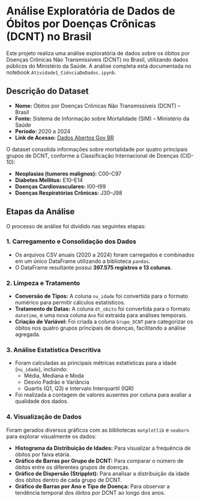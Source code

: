 # Análise Exploratória de Dados de Óbitos por Doenças Crônicas (DCNT) no Brasil

Este projeto realiza uma análise exploratória de dados sobre os óbitos por Doenças Crônicas Não Transmissíveis (DCNT) no Brasil, utilizando dados públicos do Ministério da Saúde. A análise completa está documentada no notebook `Atividade1_CiênciaDeDados.ipynb`.

## Descrição do Dataset

- **Nome:** Óbitos por Doenças Crônicas Não Transmissíveis (DCNT) – Brasil
- **Fonte:** Sistema de Informação sobre Mortalidade (SIM) – Ministério da Saúde
- **Período:** 2020 a 2024
- **Link de Acesso:** [Dados Abertos Gov BR](https://dados.gov.br/dados/conjuntos-dados/doencas_croninas2)

O dataset consolida informações sobre mortalidade por quatro principais grupos de DCNT, conforme a Classificação Internacional de Doenças (CID-10):
- **Neoplasias (tumores malignos):** C00–C97
- **Diabetes Mellitus:** E10–E14
- **Doenças Cardiovasculares:** I00–I99
- **Doenças Respiratórias Crônicas:** J30–J98

## Etapas da Análise

O processo de análise foi dividido nas seguintes etapas:

### 1. Carregamento e Consolidação dos Dados
- Os arquivos CSV anuais (2020 a 2024) foram carregados e combinados em um único DataFrame utilizando a biblioteca `pandas`.
- O DataFrame resultante possui **397.575 registros e 13 colunas**.

### 2. Limpeza e Tratamento
- **Conversão de Tipos:** A coluna `nu_idade` foi convertida para o formato numérico para permitir cálculos estatísticos.
- **Tratamento de Datas:** A coluna `dt_obito` foi convertida para o formato `datetime`, e uma nova coluna `Ano` foi extraída para análises temporais.
- **Criação de Variável:** Foi criada a coluna `Grupo_DCNT` para categorizar os óbitos nos quatro grupos principais de doenças, facilitando a análise agregada.

### 3. Análise Estatística Descritiva
- Foram calculadas as principais métricas estatísticas para a idade (`nu_idade`), incluindo:
  - Média, Mediana e Moda
  - Desvio Padrão e Variância
  - Quartis (Q1, Q3) e Intervalo Interquartil (IQR)
- Foi realizada a contagem de valores ausentes por coluna para avaliar a qualidade dos dados.

### 4. Visualização de Dados
Foram gerados diversos gráficos com as bibliotecas `matplotlib` e `seaborn` para explorar visualmente os dados:

- **Histograma da Distribuição de Idades:** Para visualizar a frequência de óbitos por faixa etária.
- **Gráfico de Barras por Grupo de DCNT:** Para comparar o número de óbitos entre os diferentes grupos de doenças.
- **Gráfico de Dispersão (Stripplot):** Para analisar a distribuição da idade dos óbitos dentro de cada grupo de DCNT.
- **Gráfico de Barras por Ano e Tipo de Doença:** Para observar a tendência temporal dos óbitos por DCNT ao longo dos anos.